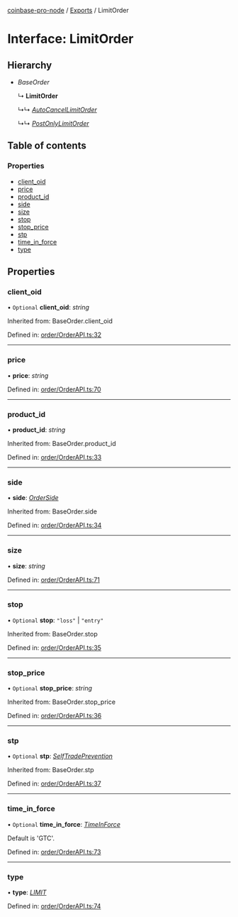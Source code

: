[coinbase-pro-node](../README.md) / [Exports](../modules.md) / LimitOrder

# Interface: LimitOrder

## Hierarchy

- _BaseOrder_

  ↳ **LimitOrder**

  ↳↳ [_AutoCancelLimitOrder_](autocancellimitorder.md)

  ↳↳ [_PostOnlyLimitOrder_](postonlylimitorder.md)

## Table of contents

### Properties

- [client_oid](limitorder.md#client_oid)
- [price](limitorder.md#price)
- [product_id](limitorder.md#product_id)
- [side](limitorder.md#side)
- [size](limitorder.md#size)
- [stop](limitorder.md#stop)
- [stop_price](limitorder.md#stop_price)
- [stp](limitorder.md#stp)
- [time_in_force](limitorder.md#time_in_force)
- [type](limitorder.md#type)

## Properties

### client_oid

• `Optional` **client_oid**: _string_

Inherited from: BaseOrder.client_oid

Defined in: [order/OrderAPI.ts:32](https://github.com/bennycode/coinbase-pro-node/blob/a2d34d0/src/order/OrderAPI.ts#L32)

---

### price

• **price**: _string_

Defined in: [order/OrderAPI.ts:70](https://github.com/bennycode/coinbase-pro-node/blob/a2d34d0/src/order/OrderAPI.ts#L70)

---

### product_id

• **product_id**: _string_

Inherited from: BaseOrder.product_id

Defined in: [order/OrderAPI.ts:33](https://github.com/bennycode/coinbase-pro-node/blob/a2d34d0/src/order/OrderAPI.ts#L33)

---

### side

• **side**: [_OrderSide_](../enums/orderside.md)

Inherited from: BaseOrder.side

Defined in: [order/OrderAPI.ts:34](https://github.com/bennycode/coinbase-pro-node/blob/a2d34d0/src/order/OrderAPI.ts#L34)

---

### size

• **size**: _string_

Defined in: [order/OrderAPI.ts:71](https://github.com/bennycode/coinbase-pro-node/blob/a2d34d0/src/order/OrderAPI.ts#L71)

---

### stop

• `Optional` **stop**: `"loss"` \| `"entry"`

Inherited from: BaseOrder.stop

Defined in: [order/OrderAPI.ts:35](https://github.com/bennycode/coinbase-pro-node/blob/a2d34d0/src/order/OrderAPI.ts#L35)

---

### stop_price

• `Optional` **stop_price**: _string_

Inherited from: BaseOrder.stop_price

Defined in: [order/OrderAPI.ts:36](https://github.com/bennycode/coinbase-pro-node/blob/a2d34d0/src/order/OrderAPI.ts#L36)

---

### stp

• `Optional` **stp**: [_SelfTradePrevention_](../enums/selftradeprevention.md)

Inherited from: BaseOrder.stp

Defined in: [order/OrderAPI.ts:37](https://github.com/bennycode/coinbase-pro-node/blob/a2d34d0/src/order/OrderAPI.ts#L37)

---

### time_in_force

• `Optional` **time_in_force**: [_TimeInForce_](../enums/timeinforce.md)

Default is 'GTC'.

Defined in: [order/OrderAPI.ts:73](https://github.com/bennycode/coinbase-pro-node/blob/a2d34d0/src/order/OrderAPI.ts#L73)

---

### type

• **type**: [_LIMIT_](../enums/ordertype.md#limit)

Defined in: [order/OrderAPI.ts:74](https://github.com/bennycode/coinbase-pro-node/blob/a2d34d0/src/order/OrderAPI.ts#L74)
